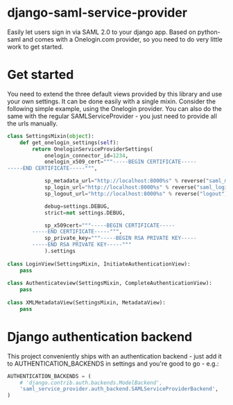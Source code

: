 # django-saml-service-provider
Easily let users sign in via SAML 2.0 to your django app. Based on python-saml and comes with a Onelogin.com provider, so you
need to do very little work to get started.

# Get started
You need to extend the three default views provided by this library and use your own settings. It can be done easily with
a single mixin. Consider the following simple example, using the Onelogin provider. You can also do the same with the
regular SAMLServiceProvider - you just need to provide all the urls manually.

```python
class SettingsMixin(object):
    def get_onelogin_settings(self):
        return OneloginServiceProviderSettings(
            onelogin_connector_id=1234,
            onelogin_x509_cert="""-----BEGIN CERTIFICATE-----
-----END CERTIFICATE-----""",

            sp_metadata_url="http://localhost:8000%s" % reverse("saml_metadata"),
            sp_login_url="http://localhost:8000%s" % reverse("saml_login_complete"),
            sp_logout_url="http://localhost:8000%s" % reverse("logout"),

            debug=settings.DEBUG,
            strict=not settings.DEBUG,

            sp_x509cert="""-----BEGIN CERTIFICATE-----
        -----END CERTIFICATE-----""",
            sp_private_key="""-----BEGIN RSA PRIVATE KEY-----
        -----END RSA PRIVATE KEY-----"""
            ).settings
            
class LoginView(SettingsMixin, InitiateAuthenticationView):
    pass
    
class Authenticateview(SettingsMixin, CompleteAuthenticationView):
    pass
    
class XMLMetadataView(SettingsMixin, MetadataView):
    pass
```

# Django authentication backend
This project conveniently ships with an authentication backend - just add it to AUTHENTICATION_BACKENDS in settings and you're
good to go - e.g.:

```python
AUTHENTICATION_BACKENDS = (
    # 'django.contrib.auth.backends.ModelBackend',
    'saml_service_provider.auth_backend.SAMLServiceProviderBackend',
)
```

